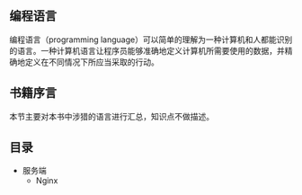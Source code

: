 ## 编程语言
编程语言（programming language）可以简单的理解为一种计算机和人都能识别的语言。一种计算机语言让程序员能够准确地定义计算机所需要使用的数据，并精确地定义在不同情况下所应当采取的行动。

## 书籍序言
本节主要对本书中涉猎的语言进行汇总，知识点不做描述。

## 目录
- 服务端
    - Nginx
